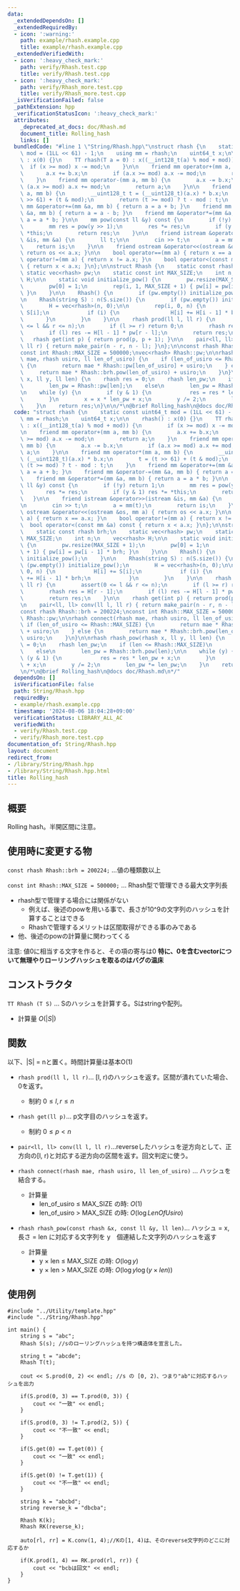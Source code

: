 ```yaml
---
data:
  _extendedDependsOn: []
  _extendedRequiredBy:
  - icon: ':warning:'
    path: example/rhash.example.cpp
    title: example/rhash.example.cpp
  _extendedVerifiedWith:
  - icon: ':heavy_check_mark:'
    path: verify/Rhash.test.cpp
    title: verify/Rhash.test.cpp
  - icon: ':heavy_check_mark:'
    path: verify/Rhash_more.test.cpp
    title: verify/Rhash_more.test.cpp
  _isVerificationFailed: false
  _pathExtension: hpp
  _verificationStatusIcon: ':heavy_check_mark:'
  attributes:
    _deprecated_at_docs: doc/Rhash.md
    document_title: Rolling_hash
    links: []
  bundledCode: "#line 1 \"String/Rhash.hpp\"\nstruct rhash {\n    static const uint64_t\
    \ mod = (1LL << 61) - 1;\n    using mm = rhash;\n    uint64_t x;\n\n    rhash()\
    \ : x(0) {}\n    TT rhash(T a = 0) : x((__int128_t(a) % mod + mod)) {\n      \
    \  if (x >= mod) x -= mod;\n    }\n\n    friend mm operator+(mm a, mm b) {\n \
    \       a.x += b.x;\n        if (a.x >= mod) a.x -= mod;\n        return a;\n\
    \    }\n    friend mm operator-(mm a, mm b) {\n        a.x -= b.x;\n        if\
    \ (a.x >= mod) a.x += mod;\n        return a;\n    }\n\n    friend mm operator*(mm\
    \ a, mm b) {\n        __uint128_t t = (__uint128_t)(a.x) * b.x;\n        t = (t\
    \ >> 61) + (t & mod);\n        return (t >= mod) ? t - mod : t;\n    }\n    friend\
    \ mm &operator+=(mm &a, mm b) { return a = a + b; }\n    friend mm &operator-=(mm\
    \ &a, mm b) { return a = a - b; }\n    friend mm &operator*=(mm &a, mm b) { return\
    \ a = a * b; }\n\n    mm pow(const ll &y) const {\n        if (!y) return 1;\n\
    \        mm res = pow(y >> 1);\n        res *= res;\n        if (y & 1) res *=\
    \ *this;\n        return res;\n    }\n\n    friend istream &operator>>(istream\
    \ &is, mm &a) {\n        ll t;\n\n        cin >> t;\n        a = mm(t);\n    \
    \    return is;\n    }\n\n    friend ostream &operator<<(ostream &os, mm a) {\
    \ return os << a.x; }\n\n    bool operator==(mm a) { return x == a.x; }\n    bool\
    \ operator!=(mm a) { return x != a.x; }\n    bool operator<(const mm &a) const\
    \ { return x < a.x; }\n};\n\nstruct Rhash {\n    static const rhash brh;\n   \
    \ static vec<rhash> pw;\n    static const int MAX_SIZE;\n    int n;\n    vec<rhash>\
    \ H;\n\n    static void initialize_pow() {\n        pw.resize(MAX_SIZE + 1);\n\
    \        pw[0] = 1;\n        rep(i, 1, MAX_SIZE + 1) { pw[i] = pw[i - 1] * brh;\
    \ }\n    }\n\n    Rhash() {\n        if (pw.empty()) initialize_pow();\n    }\n\
    \n    Rhash(string S) : n(S.size()) {\n        if (pw.empty()) initialize_pow();\n\
    \        H = vec<rhash>(n, 0);\n\n        rep(i, 0, n) {\n            H[i] +=\
    \ S[i];\n            if (i) {\n                H[i] += H[i - 1] * brh;\n     \
    \       }\n        }\n    }\n\n    rhash prod(ll l, ll r) {\n        assert(0\
    \ <= l && r <= n);\n        if (l >= r) return 0;\n        rhash res = H[r - 1];\n\
    \        if (l) res -= H[l - 1] * pw[r - l];\n        return res;\n    }\n\n \
    \   rhash get(int p) { return prod(p, p + 1); }\n\n    pair<ll, ll> conv(ll l,\
    \ ll r) { return make_pair(n - r, n - l); }\n};\n\nconst rhash Rhash::brh = 200224;\n\
    const int Rhash::MAX_SIZE = 500000;\nvec<rhash> Rhash::pw;\n\nrhash connect(rhash\
    \ mae, rhash usiro, ll len_of_usiro) {\n    if (len_of_usiro <= Rhash::MAX_SIZE)\
    \ {\n        return mae * Rhash::pw[len_of_usiro] + usiro;\n    } else {\n   \
    \     return mae * Rhash::brh.pow(len_of_usiro) + usiro;\n    }\n}\n\nrhash rhash_pow(rhash\
    \ x, ll y, ll len) {\n    rhash res = 0;\n    rhash len_pw;\n    if (len <= Rhash::MAX_SIZE)\n\
    \        len_pw = Rhash::pw[len];\n    else\n        len_pw = Rhash::brh.pow(len);\n\
    \n    while (y) {\n        if (y & 1) {\n            res = res * len_pw + x;\n\
    \        }\n        x = x * len_pw + x;\n        y /= 2;\n        len_pw *= len_pw;\n\
    \    }\n    return res;\n}\n\n/*\n@brief Rolling_hash\n@docs doc/Rhash.md\n*/\n"
  code: "struct rhash {\n    static const uint64_t mod = (1LL << 61) - 1;\n    using\
    \ mm = rhash;\n    uint64_t x;\n\n    rhash() : x(0) {}\n    TT rhash(T a = 0)\
    \ : x((__int128_t(a) % mod + mod)) {\n        if (x >= mod) x -= mod;\n    }\n\
    \n    friend mm operator+(mm a, mm b) {\n        a.x += b.x;\n        if (a.x\
    \ >= mod) a.x -= mod;\n        return a;\n    }\n    friend mm operator-(mm a,\
    \ mm b) {\n        a.x -= b.x;\n        if (a.x >= mod) a.x += mod;\n        return\
    \ a;\n    }\n\n    friend mm operator*(mm a, mm b) {\n        __uint128_t t =\
    \ (__uint128_t)(a.x) * b.x;\n        t = (t >> 61) + (t & mod);\n        return\
    \ (t >= mod) ? t - mod : t;\n    }\n    friend mm &operator+=(mm &a, mm b) { return\
    \ a = a + b; }\n    friend mm &operator-=(mm &a, mm b) { return a = a - b; }\n\
    \    friend mm &operator*=(mm &a, mm b) { return a = a * b; }\n\n    mm pow(const\
    \ ll &y) const {\n        if (!y) return 1;\n        mm res = pow(y >> 1);\n \
    \       res *= res;\n        if (y & 1) res *= *this;\n        return res;\n \
    \   }\n\n    friend istream &operator>>(istream &is, mm &a) {\n        ll t;\n\
    \n        cin >> t;\n        a = mm(t);\n        return is;\n    }\n\n    friend\
    \ ostream &operator<<(ostream &os, mm a) { return os << a.x; }\n\n    bool operator==(mm\
    \ a) { return x == a.x; }\n    bool operator!=(mm a) { return x != a.x; }\n  \
    \  bool operator<(const mm &a) const { return x < a.x; }\n};\n\nstruct Rhash {\n\
    \    static const rhash brh;\n    static vec<rhash> pw;\n    static const int\
    \ MAX_SIZE;\n    int n;\n    vec<rhash> H;\n\n    static void initialize_pow()\
    \ {\n        pw.resize(MAX_SIZE + 1);\n        pw[0] = 1;\n        rep(i, 1, MAX_SIZE\
    \ + 1) { pw[i] = pw[i - 1] * brh; }\n    }\n\n    Rhash() {\n        if (pw.empty())\
    \ initialize_pow();\n    }\n\n    Rhash(string S) : n(S.size()) {\n        if\
    \ (pw.empty()) initialize_pow();\n        H = vec<rhash>(n, 0);\n\n        rep(i,\
    \ 0, n) {\n            H[i] += S[i];\n            if (i) {\n                H[i]\
    \ += H[i - 1] * brh;\n            }\n        }\n    }\n\n    rhash prod(ll l,\
    \ ll r) {\n        assert(0 <= l && r <= n);\n        if (l >= r) return 0;\n\
    \        rhash res = H[r - 1];\n        if (l) res -= H[l - 1] * pw[r - l];\n\
    \        return res;\n    }\n\n    rhash get(int p) { return prod(p, p + 1); }\n\
    \n    pair<ll, ll> conv(ll l, ll r) { return make_pair(n - r, n - l); }\n};\n\n\
    const rhash Rhash::brh = 200224;\nconst int Rhash::MAX_SIZE = 500000;\nvec<rhash>\
    \ Rhash::pw;\n\nrhash connect(rhash mae, rhash usiro, ll len_of_usiro) {\n   \
    \ if (len_of_usiro <= Rhash::MAX_SIZE) {\n        return mae * Rhash::pw[len_of_usiro]\
    \ + usiro;\n    } else {\n        return mae * Rhash::brh.pow(len_of_usiro) +\
    \ usiro;\n    }\n}\n\nrhash rhash_pow(rhash x, ll y, ll len) {\n    rhash res\
    \ = 0;\n    rhash len_pw;\n    if (len <= Rhash::MAX_SIZE)\n        len_pw = Rhash::pw[len];\n\
    \    else\n        len_pw = Rhash::brh.pow(len);\n\n    while (y) {\n        if\
    \ (y & 1) {\n            res = res * len_pw + x;\n        }\n        x = x * len_pw\
    \ + x;\n        y /= 2;\n        len_pw *= len_pw;\n    }\n    return res;\n}\n\
    \n/*\n@brief Rolling_hash\n@docs doc/Rhash.md\n*/"
  dependsOn: []
  isVerificationFile: false
  path: String/Rhash.hpp
  requiredBy:
  - example/rhash.example.cpp
  timestamp: '2024-08-06 18:04:28+09:00'
  verificationStatus: LIBRARY_ALL_AC
  verifiedWith:
  - verify/Rhash.test.cpp
  - verify/Rhash_more.test.cpp
documentation_of: String/Rhash.hpp
layout: document
redirect_from:
- /library/String/Rhash.hpp
- /library/String/Rhash.hpp.html
title: Rolling_hash
---
```

## 概要
Rolling hash。半開区間に注意。

## 使用時に変更する物
`const rhash Rhash::brh = 200224;` ...値の種類数以上  

`const int Rhash::MAX_SIZE = 500000;` ... Rhash型で管理できる最大文字列長
- rhash型で管理する場合には関係がない
    - 例えば、後述のpowを用いる事で、長さが10^9の文字列のハッシュを計算することはできる
    - Rhashで管理するメリットは区間取得ができる事のみである
- 他、後述のpowの計算量に関わってくる


注意: 値0に相当する文字を作ると、その項の寄与は0
**特に、0を含むvectorについて無理やりローリングハッシュを取るのはバグの温床**

## コンストラクタ
`TT Rhash (T S)` ... Sのハッシュを計算する。Sはstringや配列。
- 計算量
    $O(|S|)$

## 関数
以下、|S| = nと置く。時間計算量は基本O(1)

- `rhash prod(ll l, ll r)`... [l, r)のハッシュを返す。区間が潰れていた場合、0を返す。
    - 制約
    $0 \le l , r \le n$

- `rhash get(ll p)`... p文字目のハッシュを返す。
    - 制約
    $0 \le p  < n$
    
- `pair<ll, ll> conv(ll l, ll r)`...reverseしたハッシュを逆方向として、正方向の[l, r)と対応する逆方向の区間を返す。回文判定に使う。

- `rhash connect(rhash mae, rhash usiro, ll len_of_usiro)` ... ハッシュを結合する。
    - 計算量
        - len_of_usiro $\le$ MAX_SIZE の時: $O(1)$
        - len_of_usiro > MAX_SIZE の時: $O(\log LenOfUsiro)$
- `rhash rhash_pow(const rhash &x, const ll &y, ll len)`... ハッシュ = x, 長さ = len に対応する文字列を y　個連結した文字列のハッシュを返す
    - 計算量
        - y $\times$ len $\le$ MAX_SIZE の時: $O(\log y)$
        - y $\times$ len > MAX_SIZE の時: $O(\log y \log (y \times len))$

  
## 使用例

```
#include "../Utility/template.hpp"
#include "../String/Rhash.hpp"

int main() {
    string s = "abc";
    Rhash S(s); //sのローリングハッシュを持つ構造体を宣言した。

    string t = "abcde";
    Rhash T(t);
    
    cout << S.prod(0, 2) << endl; //s の [0, 2)、つまり"ab"に対応するハッシュを出力

    if(S.prod(0, 3) == T.prod(0, 3)) {
        cout << "一致" << endl;
    }

    if(S.prod(0, 3) != T.prod(2, 5)) {
        cout << "不一致" << endl;
    }

    if(S.get(0) == T.get(0)) {
        cout << "一致" << endl;
    }

    if(S.get(0) != T.get(1)) {
        cout << "不一致" << endl;
    }

    string k = "abcbd";
    string reverse_k = "dbcba";

    Rhash K(k);
    Rhash RK(reverse_k);

    auto[rl, rr] = K.conv(1, 4);//Kの[1, 4)は、そのreverse文字列のどこに対応するか

    if(K.prod(1, 4) == RK.prod(rl, rr)) {
        cout << "bcbは回文" << endl;
    }
}


```
